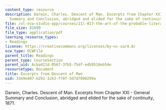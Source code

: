 ```yaml
---
content_type: resource
description: Darwin, Charles. Descent of Man. Excerpts from Chapter XXI - General
  Summary and Conclusion, abridged and elided for the sake of continuity, 1871.
file: /ol-ocw-studio-app/courses/21l-017-the-art-of-the-probable-literature-and-probability-spring-2008/33e9e407b2911c63f78f5d7d7090299a_darwin_descent.pdf
file_size: 81699
file_type: application/pdf
learning_resource_types:
- Readings
license: https://creativecommons.org/licenses/by-nc-sa/4.0/
ocw_type: OCWFile
parent_title: Readings
parent_type: CourseSection
parent_uid: 6cba421d-9567-3fb5-75df-edb9518eb54e
resourcetype: Document
title: Excerpts from Descent of Man
uid: 33e9e407-b291-1c63-f78f-5d7d7090299a
---
```

Darwin, Charles. Descent of Man. Excerpts from Chapter XXI - General Summary and Conclusion, abridged and elided for the sake of continuity, 1871.